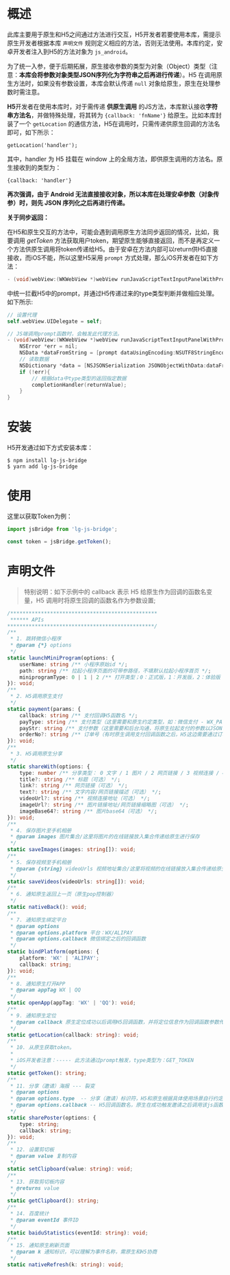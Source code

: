 # 概述

此库主要用于原生和H5之间通过方法进行交互，H5开发者若要使用本库，需提示原生开发者根据本库 `声明文件` 规则定义相应的方法，否则无法使用。本库约定，安卓开发者注入到H5的方法对象为 `js_android`。

为了统一入参，便于后期拓展，原生接收参数的类型为对象（Object）类型（注意：**本库会将参数对象类型JSON序列化为字符串之后再进行传递**）。H5 在调用原生方法时，如果没有参数设置，本库会默认传递 `null` 对象给原生，原生在处理参数时需注意。

**H5**开发者在使用本库时，对于需传递 **供原生调用** 的JS方法，本库默认接收**字符串方法名**，并做特殊处理，将其转为 `{callback: 'fnName'}` 给原生。比如本库封装了一个 `getLocation` 的通信方法，H5在调用时，只需传递供原生回调的方法名即可，如下所示：

```
getLocation('handler');
```

其中，handler 为 H5 挂载在 window 上的全局方法，即供原生调用的方法名。原生接收到的类型为：

```
{callback: 'handler'}
```

**再次强调，由于 Android 无法直接接收对象，所以本库在处理安卓参数（对象传参）时，则先 JSON 序列化之后再进行传递。**

**关于同步返回：**

在H5和原生交互的方法中，可能会遇到调用原生方法同步返回的情况，比如，我要调用 _getToken_ 方法获取用户token，期望原生能够直接返回，而不是再定义一个方法供原生调用将token传递给H5。由于安卓在方法内部可以return供H5直接接收，而iOS不能，所以这里H5采用 `prompt` 方式处理，那么iOS开发者在如下方法：

```objective-c
- (void)webView:(WKWebView *)webView runJavaScriptTextInputPanelWithPrompt:(NSString *)prompt defaultText:(nullable NSString *)defaultText initiatedByFrame:(WKFrameInfo *)frame completionHandler:(void (^)(NSString * _Nullable result))completionHandler;
```

中统一拦截H5中的prompt，并通过H5传递过来的type类型判断并做相应处理。如下所示:

```objective-c
// 设置代理
self.webView.UIDelegate = self;

// JS端调用prompt函数时，会触发此代理方法。
- (void)webView:(WKWebView *)webView runJavaScriptTextInputPanelWithPrompt:(NSString *)prompt defaultText:(nullable NSString *)defaultText initiatedByFrame:(WKFrameInfo *)frame completionHandler:(void (^)(NSString * __nullable result))completionHandler {
    NSError *err = nil;
    NSData *dataFromString = [prompt dataUsingEncoding:NSUTF8StringEncoding];
    // 读取数据
    NSDictionary *data = [NSJSONSerialization JSONObjectWithData:dataFromString options:NSJSONReadingMutableContainers error:&err];
    if (!err){
        // 根据data中type类型的返回指定数据
        completionHandler(returnValue);
    }
}
```

# 安装

H5开发通过如下方式安装本库：

```shell
$ npm install lg-js-bridge
$ yarn add lg-js-bridge
```

# 使用

这里以获取Token为例：

```js
import jsBridge from 'lg-js-bridge';

const token = jsBridge.getToken();
```

# 声明文件

> 特别说明：如下示例中的 callback 表示 H5 给原生作为回调的函数名变量，H5 调用时将原生回调的函数名作为参数设置;

```typescript
/************************************************
 ****** APIs
************************************************/
/**
 * 1. 跳转微信小程序
 * @param {*} options
 */
static launchMiniProgram(options: {
    userName: string /** 小程序原始id */;
    path: string /** 拉起小程序页面的可带参路径，不填默认拉起小程序首页 */;
    miniprogramType: 0 | 1 | 2 /** 打开类型；0：正式版，1：开发版，2：体验版 */;
}): void;
/**
 * 2. H5调用原生支付
 */
static payment(params: {
    callback: string /** 支付回调H5函数名 */;
    payType: string /** 支付类型（这里需要和原生约定类型，如：微信支付 - WX_PAY，支付宝支付 - ALI_PAY，苹果支付 - APPLE_PAY） */;
    payStr: string /** 支付参数（这里需要和后台沟通，将原生拉起支付的参数以JSON字符串形式返回，到时直接传递给原生并由原生解析即可） */;
    orderNo?: string /** 订单号（有时原生调用支付回调函数之后，H5这边需要通过订单号查询支付状态，所以这里将订单号传给原生，原生在回调时作为参数回传给H5使用） */;
}): void;
/**
 * 3. H5调用原生分享
 */
static shareWith(options: {
    type: number /** 分享类型： 0 文字 / 1 图片 / 2 网页链接 / 3 视频连接 / 4 小程序 */;
    title?: string /** 标题（可选） */;
    link?: string /** 网页链接（可选） */;
    text?: string /** 文字内容/网页链接描述（可选） */;
    videoUrl?: string /** 视频连接地址（可选） */;
    imageUrl?: string /** 图片链接地址/网页链接缩略图（可选） */;
    imageBase64?: string /** 图片base64（可选） */;
}): void;
/**
 * 4. 保存图片至手机相册
 * @param images 图片集合/这里将图片的在线链接放入集合传递给原生进行保存
 */
static saveImages(images: string[]): void;
/**
 * 5. 保存视频至手机相册
 * @param {string} videoUrls 视频地址集合/这里将视频的在线链接放入集合传递给原生进行保存
 */
static saveVideos(videoUrls: string[]): void;
/**
 * 6. 通知原生返回上一页（原生pop控制器）
 */
static nativeBack(): void;
/**
 * 7. 通知原生绑定平台
 * @param options
 * @param options.platform 平台：WX/ALIPAY
 * @param options.callback 微信绑定之后的回调函数
 */
static bindPlatform(options: {
    platform: 'WX' | 'ALIPAY';
    callback: string;
}): void;
/**
 * 8. 通知原生打开APP
 * @param appTag WX | QQ
 */
static openApp(appTag: 'WX' | 'QQ'): void;
/**
 * 9. 通知原生定位
 * @param callback 原生定位成功以后调用H5回调函数，并将定位信息作为回调函数参数传递。
 */
static getLocation(callback: string): void;
/**
 * 10. 从原生获取token。
 *
 * iOS开发者注意：----- 此方法通过prompt触发，type类型为：GET_TOKEN
 */
static getToken(): string;
/**
 * 11. 分享（邀请）海报 --- 裂变
 * @param options
 * @param options.type  -- 分享（邀请）标识符，H5和原生根据具体使用场景自行约定一个字符串常量标识；
 * @param options.callback -- H5回调函数名，原生在成功触发邀请之后调用该js函数，用于通知H5做后续处理；
 */
static sharePoster(options: {
    type: string;
    callback: string;
}): void;
/**
 * 12. 设置剪切板
 * @param value 复制内容
 */
static setClipboard(value: string): void;
/**
 * 13. 获取剪切板内容
 * @returns value
 */
static getClipboard(): string;
/**
 * 14. 百度统计
 * @param eventId 事件ID
 */
static baiduStatistics(eventId: string): void;
/**
 * 15. 通知原生刷新页面
 * @param k 通知标识，可以理解为事件名称，需原生和H5协商
 */
static nativeRefresh(k: string): void;
```
